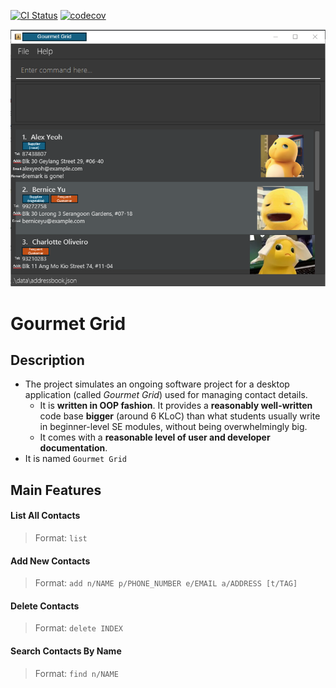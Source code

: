 [![CI Status](https://github.com/se-edu/addressbook-level3/workflows/Java%20CI/badge.svg)](https://github.com/se-edu/addressbook-level3/actions)
[![codecov](https://codecov.io/gh/AY2324S2-CS2103T-T17-4/tp/graph/badge.svg?token=LPV8FKMOGM)](https://codecov.io/gh/AY2324S2-CS2103T-T16-3/tp)

![Ui](docs/images/Ui.png)

# Gourmet Grid

## Description

* The project simulates an ongoing software project for a desktop application (called _Gourmet Grid_) used for managing contact details.
  * It is **written in OOP fashion**. It provides a **reasonably well-written** code base **bigger** (around 6 KLoC) than what students usually write in beginner-level SE modules, without being overwhelmingly big.
  * It comes with a **reasonable level of user and developer documentation**.
* It is named `Gourmet Grid`

## Main Features

#### List All Contacts 
>Format: `list`

#### Add New Contacts
>Format: `add n/NAME p/PHONE_NUMBER e/EMAIL a/ADDRESS [t/TAG]`

#### Delete Contacts
>Format: `delete INDEX`

#### Search Contacts By Name
>Format: `find n/NAME`

